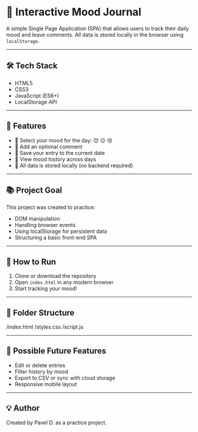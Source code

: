 # 🧠 Interactive Mood Journal

A simple Single Page Application (SPA) that allows users to track their daily mood and leave comments. All data is stored locally in the browser using `localStorage`.

---

## 🛠️ Tech Stack

- HTML5  
- CSS3  
- JavaScript (ES6+)  
- LocalStorage API

---

## 🎯 Features

- 👤 Select your mood for the day: 😊 😐 😢  
- 📝 Add an optional comment  
- 💾 Save your entry to the current date  
- 📅 View mood history across days  
- 🔐 All data is stored locally (no backend required)

---

## 📚 Project Goal

This project was created to practice:

- DOM manipulation  
- Handling browser events  
- Using localStorage for persistent data  
- Structuring a basic front-end SPA

---

## 🚀 How to Run

1. Clone or download the repository  
2. Open `index.html` in any modern browser  
3. Start tracking your mood!

---

## 📁 Folder Structure

/index.html
/styles.css
/script.js

---

## 🔄 Possible Future Features

- Edit or delete entries  
- Filter history by mood  
- Export to CSV or sync with cloud storage  
- Responsive mobile layout

---

## 💡 Author

Created by Pavel D. as a practice project.

